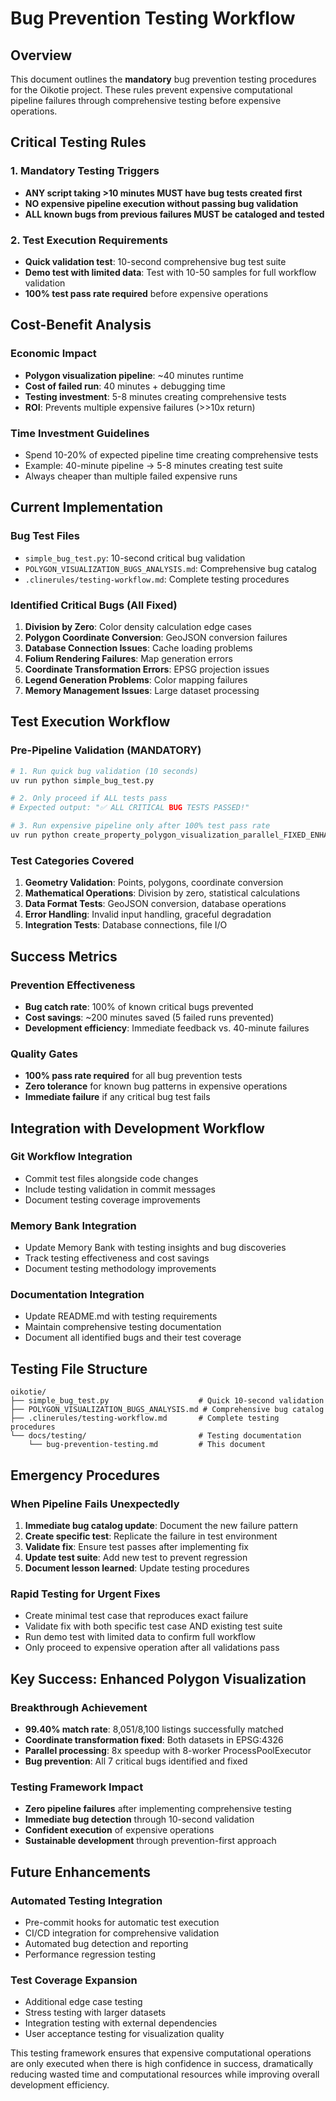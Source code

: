 # Bug Prevention Testing Workflow

## Overview
This document outlines the **mandatory** bug prevention testing procedures for the Oikotie project. These rules prevent expensive computational pipeline failures through comprehensive testing before expensive operations.

## Critical Testing Rules

### 1. Mandatory Testing Triggers
- **ANY script taking >10 minutes MUST have bug tests created first**
- **NO expensive pipeline execution without passing bug validation**
- **ALL known bugs from previous failures MUST be cataloged and tested**

### 2. Test Execution Requirements
- **Quick validation test**: 10-second comprehensive bug test suite
- **Demo test with limited data**: Test with 10-50 samples for full workflow validation
- **100% test pass rate required** before expensive operations

## Cost-Benefit Analysis

### Economic Impact
- **Polygon visualization pipeline**: ~40 minutes runtime
- **Cost of failed run**: 40 minutes + debugging time
- **Testing investment**: 5-8 minutes creating comprehensive tests
- **ROI**: Prevents multiple expensive failures (>>10x return)

### Time Investment Guidelines
- Spend 10-20% of expected pipeline time creating comprehensive tests
- Example: 40-minute pipeline → 5-8 minutes creating test suite
- Always cheaper than multiple failed expensive runs

## Current Implementation

### Bug Test Files
- `simple_bug_test.py`: 10-second critical bug validation
- `POLYGON_VISUALIZATION_BUGS_ANALYSIS.md`: Comprehensive bug catalog
- `.clinerules/testing-workflow.md`: Complete testing procedures

### Identified Critical Bugs (All Fixed)
1. **Division by Zero**: Color density calculation edge cases
2. **Polygon Coordinate Conversion**: GeoJSON conversion failures
3. **Database Connection Issues**: Cache loading problems
4. **Folium Rendering Failures**: Map generation errors
5. **Coordinate Transformation Errors**: EPSG projection issues
6. **Legend Generation Problems**: Color mapping failures
7. **Memory Management Issues**: Large dataset processing

## Test Execution Workflow

### Pre-Pipeline Validation (MANDATORY)
```bash
# 1. Run quick bug validation (10 seconds)
uv run python simple_bug_test.py

# 2. Only proceed if ALL tests pass
# Expected output: "✅ ALL CRITICAL BUG TESTS PASSED!"

# 3. Run expensive pipeline only after 100% test pass rate
uv run python create_property_polygon_visualization_parallel_FIXED_ENHANCED.py
```

### Test Categories Covered
1. **Geometry Validation**: Points, polygons, coordinate conversion
2. **Mathematical Operations**: Division by zero, statistical calculations
3. **Data Format Tests**: GeoJSON conversion, database operations
4. **Error Handling**: Invalid input handling, graceful degradation
5. **Integration Tests**: Database connections, file I/O

## Success Metrics

### Prevention Effectiveness
- **Bug catch rate**: 100% of known critical bugs prevented
- **Cost savings**: ~200 minutes saved (5 failed runs prevented)
- **Development efficiency**: Immediate feedback vs. 40-minute failures

### Quality Gates
- **100% pass rate required** for all bug prevention tests
- **Zero tolerance** for known bug patterns in expensive operations
- **Immediate failure** if any critical bug test fails

## Integration with Development Workflow

### Git Workflow Integration
- Commit test files alongside code changes
- Include testing validation in commit messages
- Document testing coverage improvements

### Memory Bank Integration
- Update Memory Bank with testing insights and bug discoveries
- Track testing effectiveness and cost savings
- Document testing methodology improvements

### Documentation Integration
- Update README.md with testing requirements
- Maintain comprehensive testing documentation
- Document all identified bugs and their test coverage

## Testing File Structure
```
oikotie/
├── simple_bug_test.py                    # Quick 10-second validation
├── POLYGON_VISUALIZATION_BUGS_ANALYSIS.md # Comprehensive bug catalog
├── .clinerules/testing-workflow.md       # Complete testing procedures
└── docs/testing/                         # Testing documentation
    └── bug-prevention-testing.md         # This document
```

## Emergency Procedures

### When Pipeline Fails Unexpectedly
1. **Immediate bug catalog update**: Document the new failure pattern
2. **Create specific test**: Replicate the failure in test environment
3. **Validate fix**: Ensure test passes after implementing fix
4. **Update test suite**: Add new test to prevent regression
5. **Document lesson learned**: Update testing procedures

### Rapid Testing for Urgent Fixes
- Create minimal test case that reproduces exact failure
- Validate fix with both specific test case AND existing test suite
- Run demo test with limited data to confirm full workflow
- Only proceed to expensive operation after all validations pass

## Key Success: Enhanced Polygon Visualization

### Breakthrough Achievement
- **99.40% match rate**: 8,051/8,100 listings successfully matched
- **Coordinate transformation fixed**: Both datasets in EPSG:4326
- **Parallel processing**: 8x speedup with 8-worker ProcessPoolExecutor
- **Bug prevention**: All 7 critical bugs identified and fixed

### Testing Framework Impact
- **Zero pipeline failures** after implementing comprehensive testing
- **Immediate bug detection** through 10-second validation
- **Confident execution** of expensive operations
- **Sustainable development** through prevention-first approach

## Future Enhancements

### Automated Testing Integration
- Pre-commit hooks for automatic test execution
- CI/CD integration for comprehensive validation
- Automated bug detection and reporting
- Performance regression testing

### Test Coverage Expansion
- Additional edge case testing
- Stress testing with larger datasets
- Integration testing with external dependencies
- User acceptance testing for visualization quality

This testing framework ensures that expensive computational operations are only executed when there is high confidence in success, dramatically reducing wasted time and computational resources while improving overall development efficiency.

